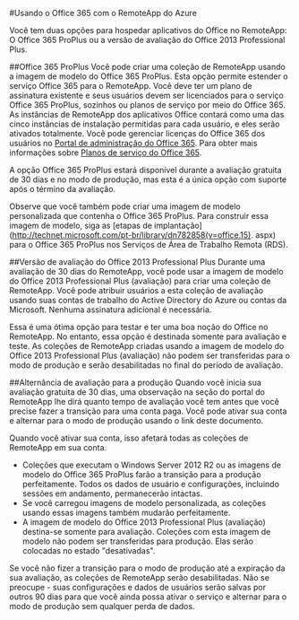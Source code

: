 ﻿<properties title="Using Office365 with Azure RemoteApp" pageTitle="Usando o Office 365 com o RemoteApp do Azure" description="Saiba como o Office 365 e o Azure RemoteApp funcionam juntos" metaKeywords="" services="" solutions="" documentationCenter="" authors="elizapo"  />

<tags ms.service="remoteapp" ms.workload="tbd" ms.tgt_pltfrm="na" ms.devlang="na" ms.topic="article" ms.date="12/11/2014" ms.author="elizapo" />

#Usando o Office 365 com o RemoteApp do Azure

Você tem duas opções para hospedar aplicativos do Office no RemoteApp: O Office 365 ProPlus ou a versão de avaliação do Office 2013 Professional Plus.

##Office 365 ProPlus 
Você pode criar uma coleção de RemoteApp usando a imagem de modelo do Office 365 ProPlus. Esta opção permite estender o serviço Office 365 para o RemoteApp. Você deve ter um plano de assinatura existente e seus usuários devem ser licenciados para o serviço Office 365 ProPlus, sozinhos ou planos de serviço por meio do Office 365. As instâncias de RemoteApp dos aplicativos Office contará como uma das cinco instâncias de instalação permitidas para cada usuário, e eles serão ativados totalmente. Você pode gerenciar licenças do Office 365 dos usuários no [Portal de administração do Office 365](https://portal.office365.com/). Para obter mais informações sobre [Planos de serviço do Office 365](http://technet.microsoft.com/library/office-365-plan-options.aspx).  

A opção Office 365 ProPlus estará disponível durante a avaliação gratuita de 30 dias e no modo de produção, mas esta é a única opção com suporte após o término da avaliação.  

Observe que você também pode criar uma imagem de modelo personalizada que contenha o Office 365 ProPlus. Para construir essa imagem de modelo, siga as [etapas de implantação](http://technet.microsoft.com/pt-br/library/dn782858(v=office.15). aspx) para o Office 365 ProPlus nos Serviços de Área de Trabalho Remota (RDS).

##Versão de avaliação do Office 2013 Professional Plus 
Durante uma avaliação de 30 dias do RemoteApp, você pode usar a imagem de modelo do Office 2013 Professional Plus (avaliação) para criar uma coleção de RemoteApp. Você pode atribuir usuários a esta coleção de avaliação usando suas contas de trabalho do Active Directory do Azure ou contas da Microsoft. Nenhuma assinatura adicional é necessária.

Essa é uma ótima opção para testar e ter uma boa noção do Office no RemoteApp. No entanto, essa opção é destinada somente para avaliação e teste. As coleções de RemoteApp criadas usando a imagem de modelo do Office 2013 Professional Plus (avaliação) não podem ser transferidas para o modo de produção e serão desabilitadas no final do período de avaliação.

##Alternância de avaliação para a produção
Quando você inicia sua avaliação gratuita de 30 dias, uma observação na seção do portal do RemoteApp lhe dirá quanto tempo de avaliação você tem antes que você precise fazer a transição para uma conta paga. Você pode ativar sua conta e alternar para o modo de produção usando o link deste documento. 

Quando você ativar sua conta, isso afetará todas as coleções de RemoteApp em sua conta. 

- Coleções que executam o Windows Server 2012 R2 ou as imagens de modelo do Office 365 ProPlus farão a transição para a produção perfeitamente. Todos os dados de usuário e configurações, incluindo sessões em andamento, permanecerão intactas.
- Se você carregou imagens de modelo personalizada, as coleções usando essas imagens também mudarão perfeitamente.
- A imagem de modelo do Office 2013 Professional Plus (avaliação) destina-se somente para avaliação. Coleções com esta imagem de modelo não podem ser transferidas para produção. Elas serão colocadas no estado "desativadas".


Se você não fizer a transição para o modo de produção até a expiração da sua avaliação, as coleções de RemoteApp serão desabilitadas. Não se preocupe - suas configurações e dados de usuários serão salvas por outros 90 dias para que você ainda possa ativar o serviço e alternar para o modo de produção sem qualquer perda de dados.

<!--HONumber=35.2-->
